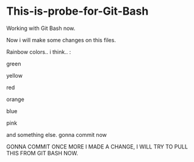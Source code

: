 # This-is-probe-for-Git-Bash
Working with Git Bash now.

Now i will make some changes on this files.

Rainbow colors.. i think.. :

green

yellow

red

orange

blue

pink

and something else. gonna commit now

GONNA COMMIT ONCE MORE 
I MADE A CHANGE, I WILL TRY TO PULL THIS FROM GIT BASH NOW.


